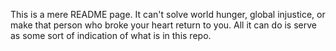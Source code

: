 This is a mere README page. It can't solve world hunger, global injustice, or make that person who broke your heart return to you. All it can do is serve as some sort of indication of what is in this repo.